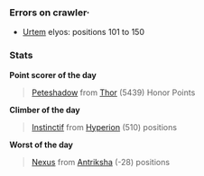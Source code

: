 ### Errors on crawler·
- [Urtem](/#/ranking/Urtem) elyos: positions 101 to 150


### Stats

**Point scorer of the day**
>[Peteshadow](/#/character/Thor/1572109) from [Thor](/#/ranking/Thor)  (5439) Honor Points


**Climber of the day**
>[Instinctif](/#/character/Hyperion/547083) from [Hyperion](/#/ranking/Hyperion)  (510) positions


**Worst of the day**
>[Nexus](/#/character/Antriksha/505764) from [Antriksha](/#/ranking/Antriksha)  (-28) positions


